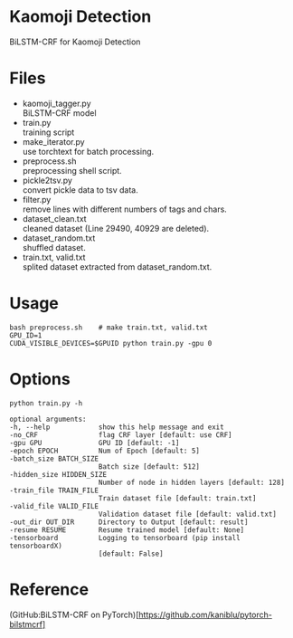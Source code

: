 # Kaomoji Detection

BiLSTM-CRF for Kaomoji Detection

# Files

* kaomoji_tagger.py  
  BiLSTM-CRF model
* train.py  
  training script
* make_iterator.py  
  use torchtext for batch processing.
* preprocess.sh  
  preprocessing shell script.
* pickle2tsv.py  
  convert pickle data to tsv data.
* filter.py  
  remove lines with different numbers of tags and chars.
* dataset_clean.txt  
  cleaned dataset (Line 29490, 40929 are deleted).
* dataset_random.txt  
  shuffled dataset.
* train.txt, valid.txt  
  splited dataset extracted from dataset_random.txt.

# Usage

    bash preprocess.sh    # make train.txt, valid.txt
    GPU_ID=1
    CUDA_VISIBLE_DEVICES=$GPUID python train.py -gpu 0

# Options

`python train.py -h`

    optional arguments:
    -h, --help            show this help message and exit
    -no_CRF               flag CRF layer [default: use CRF]
    -gpu GPU              GPU ID [default: -1]
    -epoch EPOCH          Num of Epoch [default: 5]
    -batch_size BATCH_SIZE
                          Batch size [default: 512]
    -hidden_size HIDDEN_SIZE
                          Number of node in hidden layers [default: 128]
    -train_file TRAIN_FILE
                          Train dataset file [default: train.txt]
    -valid_file VALID_FILE
                          Validation dataset file [default: valid.txt]
    -out_dir OUT_DIR      Directory to Output [default: result]
    -resume RESUME        Resume trained model [default: None]
    -tensorboard          Logging to tensorboard (pip install tensorboardX)
                          [default: False]

# Reference

(GitHub:BiLSTM-CRF on PyTorch)[https://github.com/kaniblu/pytorch-bilstmcrf]
